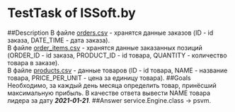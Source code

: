 # TestTask of ISSoft.by
##Description
В файле [orders.csv](https://github.com/ASZhartun/isSoft-TestTask/src/main/resources/order_items.csv) - хранятся 
данные заказов (ID - id заказа, DATE_TIME - дата заказа).  
В файле [order_items.csv](https://github.com/ASZhartun/isSoft-TestTask/src/main/resources/order_items.csv) - хранятся 
данные заказанных позиций (ORDER_ID - id заказа, PRODUCT_ID - id товара, QUANTITY - количество товара в заказе).  
В файле [products.csv](https://github.com/ASZhartun/isSoft-TestTask/src/main/resources/order_items.csv) - данные 
товаров (ID - id товара, NAME - название товара, PRICE_PER_UNIT - цена за единицу товара).
##Goals
Необходимо, за каждый день месяца определить товар, принёсший максимальную прибыль. 
В качестве ответа вывести NAME товара лидера за дату ***2021-01-21***.
##Answer
service.Engine.class -> psvm. 